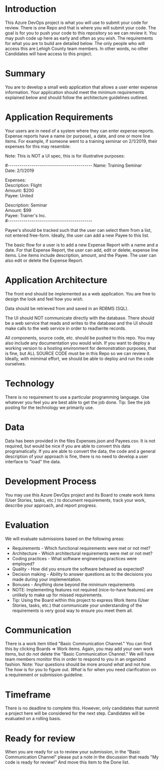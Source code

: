 # Introduction 
This Azure DevOps project is what you will use to submit your code for review. There is one Repo and that is where you will submit your code. 
The goal is for you to push your code to this repository so we can review it. 
You may push code up here as early and often as you wish. The requirements for what you are to build are detailed below.
The only people who will access this are Lehigh County team members. In other words, no other Candidates will have access to this project. 

# Summary
You are to develop a small web application that allows a user enter expense information. Your application should meet the minimum requirements explained below and should follow the architecture guidelines outlined.

# Application Requirements
Your users are in need of a system where they can enter expense reports. Expense reports have a name (or purpose), a date, and one or more line items. 
For example, if someone went to a training seminar on 2/1/2019, their expenses for this may resemble: 

Note: This is NOT a UI spec, this is for illustrative purposes:


#-------------------------------------------
Name: Training Seminar <br/>
Date: 2/1/2019<br/>

Expenses: <br/>
Description: Flight <br/>
Amount: $200 <br/>
Payee: United <br/>

Description: Seminar <br/>
Amount: $99 <br/>
Payee: Trainer's Inc. <br/>
#-------------------------------------------


Payee's should be tracked such that the user can select them from a list, not entered free-form. Ideally, the user can add a new Payee to this list.

The basic flow for a user is to add a new Expense Report with a name and a date. For that Expense Report, the user can add, edit or delete, expense line items.
Line items include description, amount, and the Payee. The user can also edit or delete the Expense Report. 

# Application Architecture 
The front end should be implemented as a web application. You are free to design the look and feel how you wish. 

Data should be retrieved from and saved in an RDBMS (SQL). 

The UI should NOT communicate directly with the database. There should be a web service that reads and writes to the database and the UI should 
make calls to the web service in order to read\write records. 

All components, source code, etc. should be pushed to this repo. You may also include any documentation you would wish. 
If you want to deploy a working version to a hosting environment for demonstration purposes, that is fine, but ALL SOURCE CODE must be in this Repo so we can review it.
Ideally, with mimimal effort, we should be able to deploy and run the code ourselves. 

# Technology
There is no requirement to use a particular programming language. Use whatever you feel you are best able to get the job done. 
Tip: See the job posting for the technology we primarily use. 

# Data
Data has been provided in the files Expenses.json and Payees.csv. It is not required, but would be nice if you are able to convert this data programatically.
If you are able to convert the data, the code and a general description of your approach is fine, there is no need to develop a user interface to "load" the data. 

# Development Process 
You may use this Azure DevOps project and its Board to create work items (User Stories, tasks, etc.) to document requirements, track your work, describe your approach, and report progress. 

# Evaluation
We will evaluate submissions based on the following areas:
- Requirements - Which functional requirements were met or not met? 
- Architecture - Which architectural requirements were met or not met? 
- Coding practices - What software engineering practices were employed? 
- Quality - How did you ensure the software behaved as expected? 
- Decision making - Ability to answer questions as to the decisions you made during your implementation. 
- Bonuses - Anything done beyond the minimum requirements
- NOTE: Implementing features not required (nice-to-have features) are unlikely to make up for missed requirements. 
- Tip: Using the Board within this project to express Work Items (User Stories, tasks, etc.) that communicate your understanding of the requirements is very good way to ensure you meet them all. 

# Communication
There is a work item titled "Basic Communication Channel." You can find this by clicking Boards => Work items. 
Again, you may add your own work items, but do *not* delete the "Basic Communication Channel." 
We will have team members monitor this in order to respond to you in an organized fashion. 
Note: Your questions should be more around *what* and not *how*. The *how* is for you to figure out. *What* is for when you need clarification on a requirement or submission guideline.

# Timeframe
There is no deadline to complete this. 
However, only candidates that summit a project here will be considered for the next step. Candidates will be evaluated on a rolling basis. 

# Ready for review
When you are ready for us to review your submission, in the "Basic Communication Channel" please put a note in the discussion that reads "My code is ready for review!" And move this item to the Done list. 

